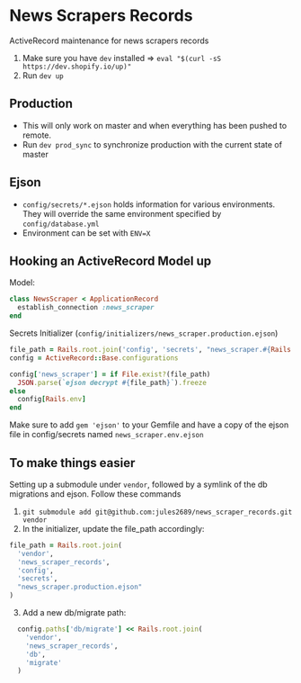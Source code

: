 # News Scrapers Records

ActiveRecord maintenance for news scrapers records

1. Make sure you have `dev` installed => `eval "$(curl -sS https://dev.shopify.io/up)"`
2. Run `dev up`

Production
---
- This will only work on master and when everything has been pushed to remote.
- Run `dev prod_sync` to synchronize production with the current state of master

Ejson
---
- `config/secrets/*.ejson` holds information for various environments. They will override the same environment specified by `config/database.yml`
- Environment can be set with `ENV=X`

Hooking an ActiveRecord Model up
---

Model:
```ruby
class NewsScraper < ApplicationRecord
  establish_connection :news_scraper
end
```

Secrets Initializer (`config/initializers/news_scraper.production.ejson`)
```ruby
file_path = Rails.root.join('config', 'secrets', "news_scraper.#{Rails.env}.ejson")
config = ActiveRecord::Base.configurations

config['news_scraper'] = if File.exist?(file_path)
  JSON.parse(`ejson decrypt #{file_path}`).freeze
else
  config[Rails.env]
end
```

Make sure to add `gem 'ejson'` to your Gemfile and have a copy of the ejson file in config/secrets named `news_scraper.env.ejson`

To make things easier
---
Setting up a submodule under `vendor`, followed by a symlink of the db migrations and ejson. Follow these commands
1. `git submodule add git@github.com:jules2689/news_scraper_records.git vendor`
2. In the initializer, update the file_path accordingly:
```ruby
file_path = Rails.root.join(
  'vendor',
  'news_scraper_records',
  'config',
  'secrets',
  "news_scraper.production.ejson"
)
```
3. Add a new db/migrate path:
```ruby
  config.paths['db/migrate'] << Rails.root.join(
    'vendor',
    'news_scraper_records',
    'db',
    'migrate'
  )
```
